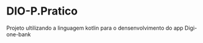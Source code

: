 # DIO-P.Pratico
Projeto ultilizando a linguagem kotlin para o densenvolvimento do app Digi-one-bank 
